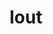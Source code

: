 ---
category: 4-letters
denotation: null
name: lout
reference_link: https://www.etymonline.com/word/lout
root_language: null
root_name: null
title: lout
type: free
word_sums:
- respelling: lout
  sum: 'Lout + '
---